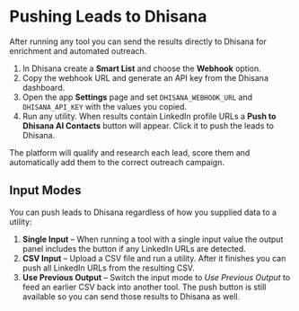 # Pushing Leads to Dhisana

After running any tool you can send the results directly to Dhisana for enrichment and automated outreach.

1. In Dhisana create a **Smart List** and choose the **Webhook** option.
2. Copy the webhook URL and generate an API key from the Dhisana dashboard.
3. Open the app **Settings** page and set `DHISANA_WEBHOOK_URL` and `DHISANA_API_KEY` with the values you copied.
4. Run any utility. When results contain LinkedIn profile URLs a **Push to Dhisana AI Contacts** button will appear. Click it to push the leads to Dhisana.

The platform will qualify and research each lead, score them and automatically add them to the correct outreach campaign.

## Input Modes

You can push leads to Dhisana regardless of how you supplied data to a utility:

1. **Single Input** – When running a tool with a single input value the output panel includes the button if any LinkedIn URLs are detected.
2. **CSV Input** – Upload a CSV file and run a utility. After it finishes you can push all LinkedIn URLs from the resulting CSV.
3. **Use Previous Output** – Switch the input mode to *Use Previous Output* to feed an earlier CSV back into another tool. The push button is still available so you can send those results to Dhisana as well.
